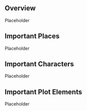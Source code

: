 ## Overview

Placeholder

## Important Places

Placeholder

## Important Characters

Placeholder

## Important Plot Elements

Placeholder